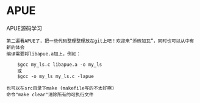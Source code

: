 APUE
====


APUE源码学习

    第二遍看APUE了，把一些代码整理整理放在git上吧！欢迎来“添砖加瓦”，同时也可以从中有新的体会
    编译需要将libapue.a加上，例如：
    
        $gcc my_ls.c libapue.a -o my_ls
        或
        $gcc -o my_ls my_ls.c -lapue
        
    也可以在src目录下make (makefile写的不太好啊)
	命令"make clear"清除所有的可执行文件
